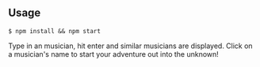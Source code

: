 ## Usage
```
$ npm install && npm start
```

Type in an musician, hit enter and similar musicians are displayed. Click on a musician's name to start your adventure out into the unknown!
